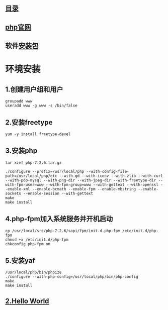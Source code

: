 
## [目录](https://github.com/jhq0113/yafr/blob/master/docs/index.md)

## [php官网](https://secure.php.net)

## 软件[安装包](https://github.com/jhq0113/yafr/blob/master/soft)

# 环境安装

## 1.创建用户组和用户
```shell
groupadd www 
useradd www -g www -s /bin/false
```

## 2.安装freetype
```shell
yum -y install freetype-devel
```


## 3.安装php
```shell
tar xzvf php-7.2.6.tar.gz

./configure --prefix=/usr/local/php --with-config-file-path=/usr/local/php/etc --with-gd --with-iconv --with-zlib --with-curl --with-pdo-mysql --with-png-dir --with-jpeg-dir --with-freetype-dir --with-fpm-user=www --with-fpm-group=www --with-gettext --with-openssl --enable-xml --enable-bcmath --enable-fpm --enable-mbstring --enable-sockets --enable-session --with-gettext
make
make install 
```

## 4.php-fpm加入系统服务并开机启动
```shell
cp /usr/local/src/php-7.2.6/sapi/fpm/init.d.php-fpm /etc/init.d/php-fpm 
chmod +x /etc/init.d/php-fpm 
chkconfig php-fpm on
```

## 5.安装yaf
```shell
/usr/local/php/bin/phpize 
./configure --with-php-config=/usr/local/php/bin/php-config 
make 
make install
```

## [2.Hello World](https://github.com/jhq0113/yafr/blob/master/docs/yaf/2.HelloWorld.md)


